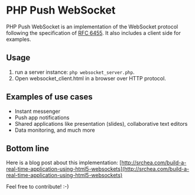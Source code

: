 PHP Push WebSocket
==============

PHP Push WebSocket is an implementation of the WebSocket protocol following the specification of [RFC 6455](https://tools.ietf.org/html/rfc6455). It also includes a client side for examples.

Usage
-----

 1. run a server instance: `php websocket_server.php`.
 2. Open websocket_client.html in a browser over HTTP protocol.

Examples of use cases
--------

 * Instant messenger
 * Push app notifications
 * Shared applications like presentation (slides), collaborative text editors
 * Data monitoring, and much more

Bottom line
---

Here is a blog post about this implementation: [http://srchea.com/build-a-real-time-application-using-html5-websockets](http://srchea.com/build-a-real-time-application-using-html5-websockets)

Feel free to contribute! :-)